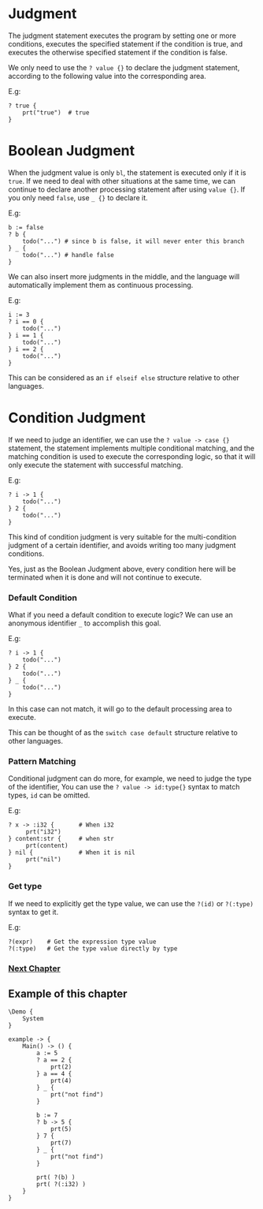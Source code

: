 # Judgment
The judgment statement executes the program by setting one or more conditions, executes the specified statement if the condition is true, and executes the otherwise specified statement if the condition is false.

We only need to use the `? value {}` to declare the judgment statement, according to the following value into the corresponding area.

E.g:
```
? true {
    prt("true")  # true
}
```
# Boolean Judgment
When the judgment value is only `bl`, the statement is executed only if it is `true`. 
If we need to deal with other situations at the same time, we can continue to declare another processing statement after using `value {}`.
If you only need `false`, use `_ {}` to declare it.

E.g:
```
b := false
? b {
    todo("...") # since b is false, it will never enter this branch
} _ {
    todo("...") # handle false
}
```

We can also insert more judgments in the middle, and the language will automatically implement them as continuous processing.

E.g:
```
i := 3
? i == 0 {
    todo("...")
} i == 1 {
    todo("...")
} i == 2 {
    todo("...")
}
```

This can be considered as an `if elseif else` structure relative to other languages.
# Condition Judgment
If we need to judge an identifier, we can use the `? value -> case {}` statement, the statement implements multiple conditional matching, and the matching condition is used to execute the corresponding logic, so that it will only execute the statement with successful matching.

E.g:
```
? i -> 1 {
    todo("...")
} 2 {
    todo("...")
}
```
This kind of condition judgment is very suitable for the multi-condition judgment of a certain identifier, and avoids writing too many judgment conditions.

Yes, just as the Boolean Judgment above, every condition here will be terminated when it is done and will not continue to execute.

### Default Condition
What if you need a default condition to execute logic? We can use an anonymous identifier `_` to accomplish this goal.

E.g:
```
? i -> 1 {
    todo("...")
} 2 {
    todo("...")
} _ {
    todo("...")
}
```
In this case can not match, it will go to the default processing area to execute.

This can be thought of as the `switch case default` structure relative to other languages.

### Pattern Matching
Conditional judgment can do more, for example, we need to judge the type of the identifier,
You can use the `? value -> id:type{}` syntax to match types, `id` can be omitted.

E.g:
```
? x -> :i32 {       # When i32
     prt("i32")
} content:str {     # when str
     prt(content)
} nil {             # When it is nil
     prt("nil")
}
```
### Get type
If we need to explicitly get the type value, we can use the `?(id)` or `?(:type)` syntax to get it.

E.g:
```
?(expr)    # Get the expression type value
?(:type)   # Get the type value directly by type
```
### [Next Chapter](loop.md)

## Example of this chapter
```
\Demo {
    System
}

example -> {
    Main() -> () {
        a := 5
        ? a == 2 { 
            prt(2) 
        } a == 4 { 
            prt(4) 
        } _ { 
            prt("not find") 
        }

        b := 7
        ? b -> 5 { 
            prt(5) 
        } 7 { 
            prt(7) 
        } _ { 
            prt("not find") 
        }

        prt( ?(b) )
        prt( ?(:i32) )
    }
}
```